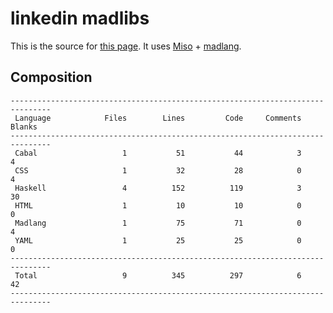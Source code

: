 # linkedin madlibs

This is the source for [this page](http://vmchale.com/linkedin/index.html).
It uses [Miso](https://haskell-miso.org/) + [madlang](https://github.com/vmchale/madlang).

## Composition

```
-------------------------------------------------------------------------------
 Language            Files        Lines         Code     Comments       Blanks
-------------------------------------------------------------------------------
 Cabal                   1           51           44            3            4
 CSS                     1           32           28            0            4
 Haskell                 4          152          119            3           30
 HTML                    1           10           10            0            0
 Madlang                 1           75           71            0            4
 YAML                    1           25           25            0            0
-------------------------------------------------------------------------------
 Total                   9          345          297            6           42
-------------------------------------------------------------------------------
```

